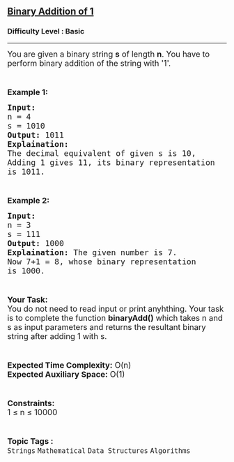 <h2><a href="https://www.geeksforgeeks.org/problems/dr-stranges-powers3333/1?page=4&category=Strings&difficulty=Basic&sortBy=submissions">Binary Addition of 1</a></h2><h3>Difficulty Level : Basic</h3><hr><div class="problems_problem_content__Xm_eO"><p><span style="font-size:18px">You are given a binary string <strong>s</strong> of length <strong>n</strong>. You have to perform binary addition of the string with '1'.</span></p>

<p>&nbsp;</p>

<p><strong><span style="font-size:18px">Example 1:</span></strong></p>

<pre><span style="font-size:18px"><strong>Input:</strong> 
n = 4
s = 1010
<strong>Output:</strong> 1011
<strong>Explaination:</strong> 
The decimal equivalent of given s is 10, 
Adding 1 gives 11, its binary representation
is 1011.</span></pre>

<p>&nbsp;</p>

<p><strong><span style="font-size:18px">Example 2:</span></strong></p>

<pre><span style="font-size:18px"><strong>Input:</strong> 
n = 3
s = 111
<strong>Output:</strong> 1000
<strong>Explaination:</strong> The given number is 7. 
Now 7+1 = 8, whose binary representation 
is 1000.</span></pre>

<p>&nbsp;</p>

<p><span style="font-size:18px"><strong>Your Task:</strong><br>
You do not need to read input or print anyhthing. Your task is to complete the function <strong>binaryAdd()</strong> which takes n and s as input parameters and returns the resultant binary string after adding 1 with s.</span></p>

<p>&nbsp;</p>

<p><span style="font-size:18px"><strong>Expected Time Complexity:</strong> O(n)<br>
<strong>Expected Auxiliary Space:</strong> O(1)</span></p>

<p>&nbsp;</p>

<p><span style="font-size:18px"><strong>Constraints:</strong><br>
1 ≤ n ≤ 10000</span></p>
</div><br><p><span style=font-size:18px><strong>Topic Tags : </strong><br><code>Strings</code>&nbsp;<code>Mathematical</code>&nbsp;<code>Data Structures</code>&nbsp;<code>Algorithms</code>&nbsp;